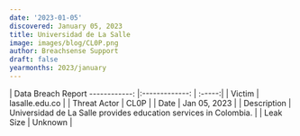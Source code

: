 ```yaml
---
date: '2023-01-05'
discovered: January 05, 2023
title: Universidad de La Salle
image: images/blog/CL0P.png
author: Breachsense Support
draft: false
yearmonths: 2023/january
---
```



| Data Breach Report
------------:     |:-------------:    | :-----:|
| Victim      | lasalle.edu.co      | 
| Threat Actor      | CL0P      | 
| Date     | Jan 05, 2023      | 
| Description      | Universidad de La Salle provides education services in Colombia.      | 
| Leak Size      | Unknown      | 

